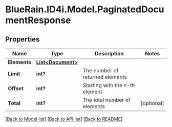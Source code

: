 # BlueRain.ID4i.Model.PaginatedDocumentResponse
## Properties

Name | Type | Description | Notes
------------ | ------------- | ------------- | -------------
**Elements** | [**List&lt;Document&gt;**](Document.md) |  | 
**Limit** | **int?** | The number of returned elements | 
**Offset** | **int?** | Starting with the n-th element | 
**Total** | **int?** | The total number of elements | [optional] 

[[Back to Model list]](../README.md#documentation-for-models) [[Back to API list]](../README.md#documentation-for-api-endpoints) [[Back to README]](../README.md)

